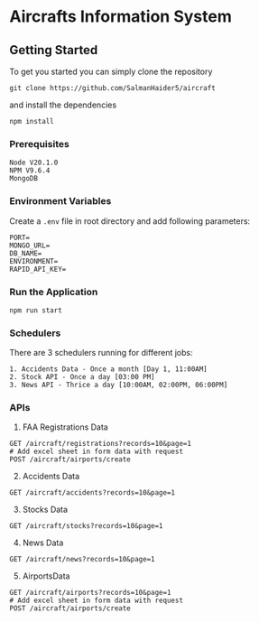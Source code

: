 # Aircrafts Information System

## Getting Started
To get you started you can simply clone the repository

```
git clone https://github.com/SalmanHaider5/aircraft
```
and install the dependencies
```
npm install
```

### Prerequisites
```
Node V20.1.0
NPM V9.6.4
MongoDB
```

### Environment Variables
Create a `.env` file in root directory and add following parameters:
```shell
PORT=
MONGO_URL=
DB_NAME=
ENVIRONMENT=
RAPID_API_KEY=
```

### Run the Application
```
npm run start
```

### Schedulers
There are 3 schedulers running for different jobs:
```
1. Accidents Data - Once a month [Day 1, 11:00AM]
2. Stock API - Once a day [03:00 PM]
3. News API - Thrice a day [10:00AM, 02:00PM, 06:00PM]
```

### APIs
1. FAA Registrations Data
```shell
GET /aircraft/registrations?records=10&page=1
# Add excel sheet in form data with request
POST /aircraft/airports/create
```
2. Accidents Data
```
GET /aircraft/accidents?records=10&page=1
```
3. Stocks Data
```
GET /aircraft/stocks?records=10&page=1
```
4. News Data
```
GET /aircraft/news?records=10&page=1
```
5. AirportsData
```shell
GET /aircraft/airports?records=10&page=1
# Add excel sheet in form data with request
POST /aircraft/airports/create
```